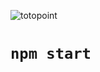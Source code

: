 ![totopoint](https://user-images.githubusercontent.com/55478663/187056291-6985a857-199e-4f56-bdb5-5c4e560a7a81.png)
# `npm start`
